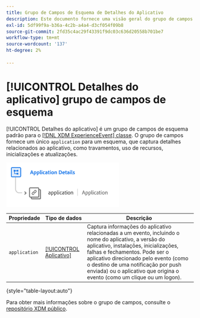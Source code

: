 ```yaml
---
title: Grupo de Campos de Esquema de Detalhes do Aplicativo
description: Este documento fornece uma visão geral do grupo de campos de esquema Detalhes do aplicativo.
exl-id: 5df99f9a-b36a-4c2b-a4a4-d3cf054f09b8
source-git-commit: 2fd35c4ac29f43391f9dc03c636d20558b701be7
workflow-type: tm+mt
source-wordcount: '137'
ht-degree: 2%

---
```


# [!UICONTROL Detalhes do aplicativo] grupo de campos de esquema

[!UICONTROL Detalhes do aplicativo] é um grupo de campos de esquema padrão para o [[!DNL XDM ExperienceEvent] classe](../../classes/experienceevent.md). O grupo de campos fornece um único `application` para um esquema, que captura detalhes relacionados ao aplicativo, como travamentos, uso de recursos, inicializações e atualizações.

![](../../images/field-groups/application-details.png)

| Propriedade | Tipo de dados | Descrição |
| --- | --- | --- |
| `application` | [[!UICONTROL Aplicativo]](../../data-types/financial-account.md) | Captura informações do aplicativo relacionadas a um evento, incluindo o nome do aplicativo, a versão do aplicativo, instalações, inicializações, falhas e fechamentos. Pode ser o aplicativo direcionado pelo evento (como o destino de uma notificação por push enviada) ou o aplicativo que origina o evento (como um clique ou um logon). |

{style="table-layout:auto"}

Para obter mais informações sobre o grupo de campos, consulte o [repositório XDM público](https://github.com/adobe/xdm/blob/master/docs/reference/fieldgroups/experience-event/experienceevent-application.schema.json).
